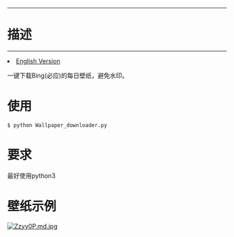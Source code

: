 -------------
# 描述 #
-------------
<li><a href="README.md">English Version</a></li>

一键下载Bing(必应)的每日壁纸，避免水印。

# 使用 #
	$ python Wallpaper_downloader.py

# 要求 #
最好使用python3

# 壁纸示例 #
[![Zzyy0P.md.jpg](https://s2.ax1x.com/2019/07/20/Zzyy0P.md.jpg)](https://imgchr.com/i/Zzyy0P)
